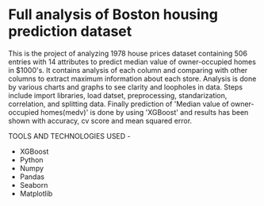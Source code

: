 # Full analysis of Boston housing prediction dataset
This is the project of analyzing 1978 house prices dataset containing 506 entries with 14 attributes to predict median value of owner-occupied homes in $1000's. It contains analysis of each column and comparing with other columns to extract maximum information about each store. Analysis is done by various charts and graphs to see clarity and loopholes in data. Steps include import libraries, load datset, preprocessing, standarization, correlation, and splitting data. Finally prediction of 'Median value of owner-occupied homes(medv)' is done by using 'XGBoost' and results has been shown with accuracy, cv score and mean squared error.

TOOLS AND TECHNOLOGIES USED -
- XGBoost
- Python
- Numpy
- Pandas
- Seaborn
- Matplotlib
